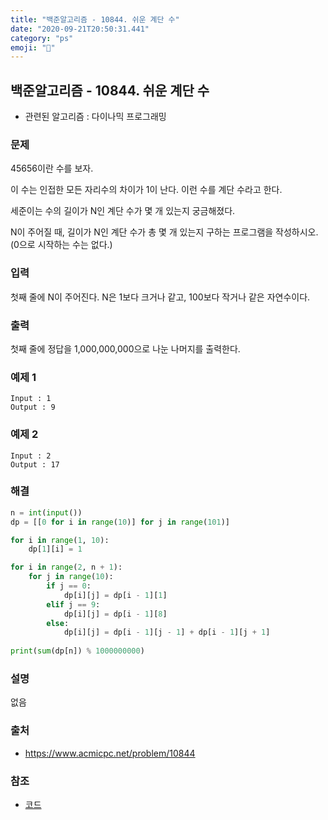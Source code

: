 ```yaml
---
title: "백준알고리즘 - 10844. 쉬운 계단 수"
date: "2020-09-21T20:50:31.441"
category: "ps"
emoji: "🌄"
---
```


## 백준알고리즘 - 10844. 쉬운 계단 수

- 관련된 알고리즘 : 다이나믹 프로그래밍

### 문제

45656이란 수를 보자.

이 수는 인접한 모든 자리수의 차이가 1이 난다. 이런 수를 계단 수라고 한다.

세준이는 수의 길이가 N인 계단 수가 몇 개 있는지 궁금해졌다.

N이 주어질 때, 길이가 N인 계단 수가 총 몇 개 있는지 구하는 프로그램을 작성하시오. (0으로 시작하는 수는 없다.)

### 입력

첫째 줄에 N이 주어진다. N은 1보다 크거나 같고, 100보다 작거나 같은 자연수이다.

### 출력

첫째 줄에 정답을 1,000,000,000으로 나눈 나머지를 출력한다.

### 예제 1

```
Input : 1
Output : 9
```

### 예제 2

```
Input : 2
Output : 17
```

### 해결

```python
n = int(input())
dp = [[0 for i in range(10)] for j in range(101)]

for i in range(1, 10):
    dp[1][i] = 1

for i in range(2, n + 1):
    for j in range(10):
        if j == 0:
            dp[i][j] = dp[i - 1][1]
        elif j == 9:
            dp[i][j] = dp[i - 1][8]
        else:
            dp[i][j] = dp[i - 1][j - 1] + dp[i - 1][j + 1]
            
print(sum(dp[n]) % 1000000000)
```

### 설명

없음

### 출처

- https://www.acmicpc.net/problem/10844

### 참조

- [코드](https://pacific-ocean.tistory.com/151)